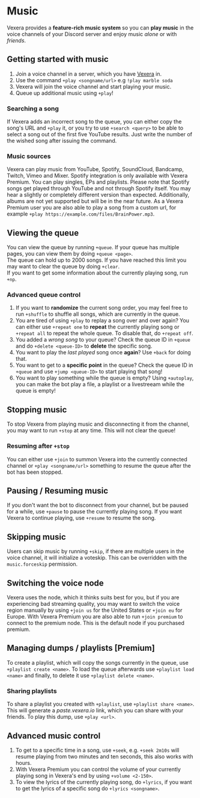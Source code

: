 # Music
Vexera provides a **feature-rich music system** so you can **play music** in the voice channels of your Discord server and enjoy music *alone* or with *friends*.

## Getting started with music

1. Join a voice channel in a server, which you have <a href="/invite">Vexera</a> in.
2. Use the command `+play <songname/url>` e.g `!play marble soda`
3. Vexera will join the voice channel and start playing your music.
4. Queue up additional music using `+play`!

### Searching a song
If Vexera adds an incorrect song to the queue, you can either copy the song's URL and `+play` it, or you try to use `+search <query>` to be able to select a song out of the first five YouTube results. Just write the number of the wished song after issuing the command.  

### Music sources
Vexera can play music from YouTube, Spotify, SoundCloud, Bandcamp, Twitch, Vimeo and Mixer. Spotify integration is only available with Vexera Premium. You can play singles, EPs and playlists. Please note that Spotify songs get played through YouTube and not through Spotify itself. You may hear a slightly or completely different version than expected. Additionally, albums are not yet supported but will be in the near future. As a Vexera Premium user you are also able to play a song from a custom url, for example `+play https://example.com/files/BrainPower.mp3`.

## Viewing the queue

You can view the queue by running `+queue`. If your queue has multiple pages, you can view them by doing `+queue <page>`.<br/>
The queue can hold up to 2000 songs. If you have reached this limit you may want to clear the queue by doing `+clear`.<br/>
If you want to get some information about the currently playing song, run `+np`.

### Advanced queue control

1. If you want to **randomize** the current song order, you may feel free to run `+shuffle` to shuffle all songs, which are currently in the queue.
2. You are tired of using `+play` to replay a song over and over again? You can either use `+repeat one` to **repeat** the currently playing song or `+repeat all` to repeat the whole queue. To disable that, do `+repeat off`.
3. You added a *wrong song* to your queue? Check the queue ID in `+queue` and do `+delete <queue-ID>` to **delete** the specific song.
4. You want to play the *last played* song once **again**? Use `+back` for doing that. 
5. You want to get to a **specific point** in the queue? Check the queue ID in `+queue` and use `+jump <queue-ID>` to start playing that song!
6. You want to play something while the queue is empty? Using `+autoplay`, you can make the bot play a file, a playlist or a livestreeam while the queue is empty!
## Stopping music

To stop Vexera from playing music and disconnecting it from the channel, you may want to run `+stop` at any time. This will not clear the queue!

### Resuming after `+stop`
You can either use `+join` to summon Vexera into the currently connected channel or `+play <songname/url>` something to resume the queue after the bot has been stopped.

## Pausing / Resuming music

If you don't want the bot to disconnect from your channel, but be paused for a while, use `+pause` to pause the currently playing song. If you want Vexera to continue playing, use `+resume` to resume the song.

## Skipping music

Users can skip music by running `+skip`, if there are multiple users in the voice channel, it will initialize a voteskip. This can be overridden with the `music.forceskip` permission.

## Switching the voice node

Vexera uses the node, which it thinks suits best for you, but if you are experiencing bad streaming quality, you may want to switch the voice region manually by using `+join us` for the United States or `+join eu` for Europe. With Vexera Premium you are also able to run `+join premium` to connect to the premium node. This is the default node if you purchased premium.

## Managing dumps / playlists [Premium]

To create a playlist, which will copy the songs currently in the queue, use `+playlist create <name>`. To load the queue afterwards use `+playlist load <name>` and finally, to delete it use `+playlist delete <name>`.

### Sharing playlists
To share a playlist you created with `+playlist`, use `+playlist share <name>`. This will generate a *paste.vexera.io* link, which you can share with your friends. To play this dump, use `+play <url>`.

## Advanced music control

1. To get to a specific time in a song, use `+seek`, e.g. `+seek 2m10s` will resume playing from two minutes and ten seconds, this also works with hours.
2. With Vexera Premium you can control the volume of your currently playing song in Vexera's end by using `+volume <2-150>`.
3. To view the lyrics of the currently playing song, do `+lyrics`, if you want to get the lyrics of a specific song do `+lyrics <songname>`.
